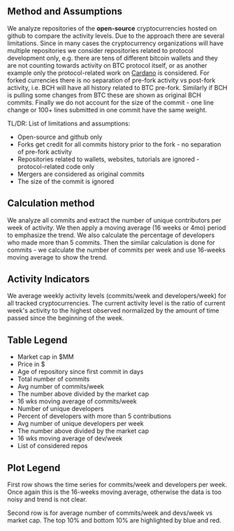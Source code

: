 ## Method and Assumptions

We analyze repositories of the **open-source** cryptocurrencies hosted on github to compare the activity levels. Due to the approach there are several limitations. Since in many cases the cryptocurrency organizations will have multiple repositories we consider repositories related to protocol development only, e.g. there are tens of different bitcoin wallets and they are not counting towards activity on BTC protocol itself, or as another example only the protocol-related work on [Cardano](https://github.com/input-output-hk) is considered. For forked currencies there is no separation of pre-fork activity vs post-fork activity, i.e. BCH will have all history related to BTC pre-fork. Similarly if BCH is pulling some changes from BTC these are shown as original BCH commits. Finally we do not account for the size of the commit - one line change or 100+ lines submitted in one commit have the same weight.

TL/DR: List of limitations and assumptions:
- Open-source and github only
- Forks get credit for all commits history prior to the fork - no separation of pre-fork activity
- Repositories related to wallets, websites, tutorials are ignored - protocol-related code only
- Mergers are considered as original commits
- The size of the commit is ignored


## Calculation method

We analyze all commits and extract the number of unique contributors per week of activity. We then apply a moving average (16 weeks or 4mo) period to emphasize the trend. We also calculate the percentage of developers who made more than 5 commits. Then the similar calculation is done for commits - we calculate the number of commits per week and use 16-weeks moving average to show the trend.

## Activity Indicators

We average weekly activity levels (commits/week and developers/week) for all tracked cryptocurrencies. The current activity level is the ratio of current week's activity to the highest observed normalized by the amount of time passed since the beginning of the week.

## Table Legend

* Market cap in $MM
* Price in $
* Age of repository since first commit in days
* Total number of commits
* Avg number of commits/week
* The number above divided by the market cap
* 16 wks moving average of commits/week
* Number of unique developers
* Percent of developers with more than 5 contributions
* Avg number of unique developers per week
* The number above divided by the market cap
* 16 wks moving average of dev/week
* List of considered repos

## Plot Legend

First row shows the time series for commits/week and developers per week. Once again this is the 16-weeks moving average, otherwise the data is too noisy and trend is not clear.

Second row is for average number of commits/week and devs/week vs market cap. The top 10% and bottom 10% are highlighted by blue and red.
